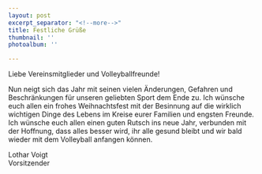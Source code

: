 ```yaml
---
layout: post
excerpt_separator: "<!--more-->"
title: Festliche Grüße
thumbnail: ''
photoalbum: ''

---
```

Liebe Vereinsmitglieder und Volleyballfreunde! 

Nun neigt sich das Jahr mit seinen vielen Änderungen, Gefahren und Beschränkungen für unseren geliebten Sport dem Ende zu. Ich wünsche euch allen ein frohes Weihnachtsfest mit der Besinnung auf die wirklich wichtigen Dinge des Lebens im Kreise eurer Familien und engsten Freunde. Ich wünsche euch allen einen guten Rutsch ins neue Jahr, verbunden mit der Hoffnung, dass alles besser wird, ihr alle gesund bleibt und wir bald wieder mit dem Volleyball anfangen können.

Lothar Voigt  
Vorsitzender
